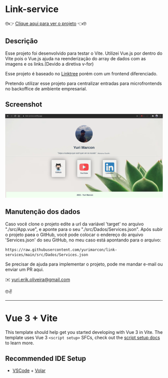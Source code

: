 # Link-service

🤓👉 [Clique aqui para ver o projeto](https://link-service.netlify.app) 👈🤓

## Descrição

Esse projeto foi desenvolvido para testar o Vite. Utilizei Vue.js por dentro do Vite pois o Vue.js ajuda na reenderização do array de dados com as imagens e os links.(Devido a diretiva v-for)

Esse projeto é baseado no [Linktree](https://linktr.ee/) porém com um frontend diferenciado.

Pretendo utilizar esse projeto para centralizar entradas para microfrontends no backoffice de ambiente empresarial.

## Screenshot
![Tela Concluído](./src/assets/screen.png)

## Manutenção dos dados
Caso você clone o projeto edite a url da variável 'target' no arquivo "./src/App.vue", e aponte para o seu "./src/Dados/Services.json".
Após subir o projeto paea o GitHub, você pode colocar o endereço do arquivo 'Services.json' do seu GitHub, no meu caso está apontando para o arquivo:
~~~
https://raw.githubusercontent.com/yurimarcon/link-services/main/src/Dados/Services.json
~~~

Se precisar de ajuda para implementar o projeto, pode me mandar e-mail ou enviar um PR aqui.

✉️ yuri.erik.oliveira@gmail.com

🤓✌️

<hr/>

# Vue 3 + Vite

This template should help get you started developing with Vue 3 in Vite. The template uses Vue 3 `<script setup>` SFCs, check out the [script setup docs](https://v3.vuejs.org/api/sfc-script-setup.html#sfc-script-setup) to learn more.

## Recommended IDE Setup

- [VSCode](https://code.visualstudio.com/) + [Volar](https://marketplace.visualstudio.com/items?itemName=johnsoncodehk.volar)

